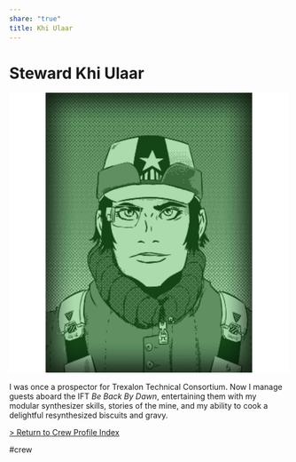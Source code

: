 ```yaml
---
share: "true"
title: Khi Ulaar
---
```

  
# Steward Khi Ulaar  
![500x500](../Attachments/KhiUlaar.png)  
  
I was once a prospector for Trexalon Technical Consortium. Now I manage guests aboard the IFT *Be Back By Dawn*, entertaining them with my modular synthesizer skills, stories of the mine, and my ability to cook a delightful resynthesized biscuits and gravy.  
  
[> Return to Crew Profile Index](./index.md)  
  
#crew